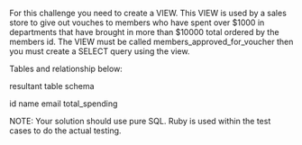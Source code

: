 For this challenge you need to create a VIEW. This VIEW is used by a sales store to give out vouches to members who have spent over $1000 in departments that have brought in more than $10000 total ordered by the members id. The VIEW must be called members_approved_for_voucher then you must create a SELECT query using the view.

Tables and relationship below:

resultant table schema

id
name
email
total_spending

NOTE: Your solution should use pure SQL. Ruby is used within the test cases to do the actual testing.

